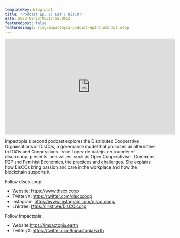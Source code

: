 ```yaml
---
templateKey: blog-post
title: "Podcast Ep. 2: Let’s DisCO!"
date: 2023-08-22T00:17:58.095Z
featuredpost: false
featuredimage: /img/impactopia-podcast-ep2-thumbnail.webp
---
```

<iframe width="560" height="315" src="https://www.youtube-nocookie.com/embed/d9BuIuXjzRY" title="YouTube video player" frameborder="0" allow="accelerometer; autoplay; clipboard-write; encrypted-media; gyroscope; picture-in-picture; web-share" allowfullscreen></iframe>

Impactopia's second podcast explores the Distributed Cooperative Organisations or DisCOs, a governance model that proposes an alternative to DAOs and Cooperatives. Irene Lopez de Vallejo, co-founder of disco.coop, presents their values, such as Open Cooperativism, Commons, P2P and Feminist Economics, the practices and challenges. She explains how DisCOs bring passion and care in the workplace and how the blockchain supports it.

Follow disco.coop:

* Website: https://www.disco.coop
* Twitter/X: https://twitter.com/discocoop
* Instagram: https://www.instagram.com/disco.coop/
* Linktree: https://linktr.ee/DisCO.coop

Follow Impactopia:

* Website:https://impactopia.earth
* Twitter/X: https://twitter.com/ImpactopiaEarth
